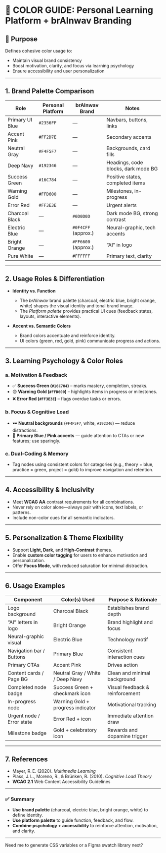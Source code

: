 # 🎨 COLOR GUIDE: Personal Learning Platform + brAInwav Branding

## 🧭 Purpose
Defines cohesive color usage to:
- Maintain visual brand consistency
- Boost motivation, clarity, and focus via learning psychology
- Ensure accessibility and user personalization

---

## 1. Brand Palette Comparison

| Role            | Personal Platform | brAInwav Brand      | Notes                               |
| --------------- | ----------------- | ------------------- | ----------------------------------- |
| Primary UI Blue | `#2356FF`         | —                   | Navbars, buttons, links             |
| Accent Pink     | `#FF2D7E`         | —                   | Secondary accents                   |
| Neutral Gray    | `#F4F5F7`         | —                   | Backgrounds, card fills             |
| Deep Navy       | `#192346`         | —                   | Headings, code blocks, dark mode BG |
| Success Green   | `#16C784`         | —                   | Positive states, completed items    |
| Warning Gold    | `#FFD600`         | —                   | Milestones, in-progress             |
| Error Red       | `#FF3E3E`         | —                   | Urgent alerts                       |
| Charcoal Black  | —                 | `#0D0D0D`           | Dark mode BG, strong contrast       |
| Electric Blue   | —                 | `#0F4CFF` (approx.) | Neural-graphic, tech accents        |
| Bright Orange   | —                 | `#FF6600` (approx.) | “AI” in logo                        |
| Pure White      | —                 | `#FFFFFF`           | Primary text, clarity               |

---

## 2. Usage Roles & Differentiation

- **Identity vs. Function**
  - The *brAInwav* brand palette (charcoal, electric blue, bright orange, white) shapes the visual identity and tonal brand image.
  - The *Platform palette* provides practical UI cues (feedback states, layouts, interactive elements).

- **Accent vs. Semantic Colors**
  - Brand colors accentuate and reinforce identity.
  - UI colors (green, red, gold, pink) communicate progress and actions.

---

## 3. Learning Psychology & Color Roles

### a. Motivation & Feedback
- ✅ **Success Green (`#16C784`)** – marks mastery, completion, streaks.
- 🟡 **Warning Gold (`#FFD600`)** – highlights items in progress or milestones.
- ❌ **Error Red (`#FF3E3E`)** – flags overdue tasks or errors.

### b. Focus & Cognitive Load
- 🕶️ **Neutral backgrounds** (`#F4F5F7`, white, `#192346`) — reduce distractions.
- 🎯 **Primary Blue / Pink accents** — guide attention to CTAs or new features; use sparingly.

### c. Dual-Coding & Memory
- Tag nodes using consistent colors for categories (e.g., theory = blue, practice = green, project = gold) to improve navigation and retention.

---

## 4. Accessibility & Inclusivity
- Meet **WCAG AA** contrast requirements for all combinations.
- Never rely on color alone—always pair with icons, text labels, or patterns.
- Include non-color cues for all semantic indicators.

---

## 5. Personalization & Theme Flexibility
- Support **Light, Dark**, and **High-Contrast** themes.
- Enable **custom color tagging** for users to enhance motivation and personalization.
- Offer **Focus Mode**, with reduced saturation for minimal distraction.

---

## 6. Usage Examples

| Component                 | Color(s) Used                     | Purpose & Rationale             |
| ------------------------- | --------------------------------- | ------------------------------- |
| Logo background           | Charcoal Black                    | Establishes brand depth         |
| “AI” letters in logo      | Bright Orange                     | Brand highlight and focus       |
| Neural-graphic visual     | Electric Blue                     | Technology motif                |
| Navigation bar / Buttons  | Primary Blue                      | Consistent interaction cues     |
| Primary CTAs              | Accent Pink                       | Drives action                   |
| Content cards / Page BG   | Neutral Gray / White / Deep Navy  | Clean and minimal background    |
| Completed node badge      | Success Green + checkmark icon    | Visual feedback & reinforcement |
| In-progress node          | Warning Gold + progress indicator | Motivational tracking           |
| Urgent node / Error state | Error Red + icon                  | Immediate attention draw        |
| Milestone badge           | Gold + celebratory icon           | Rewards and dopamine trigger    |

---

## 7. References
- Mayer, R. E. (2020). *Multimedia Learning*
- Plass, J. L., Moreno, R., & Brünken, R. (2010). *Cognitive Load Theory*
- **WCAG 2.1** Web Content Accessibility Guidelines

---

### ✅ Summary
- **Use brand palette** (charcoal, electric blue, bright orange, white) to define identity.
- **Use platform palette** to guide function, feedback, and flow.
- **Combine psychology + accessibility** to reinforce attention, motivation, and clarity.

---

Need me to generate CSS variables or a Figma swatch library next?
